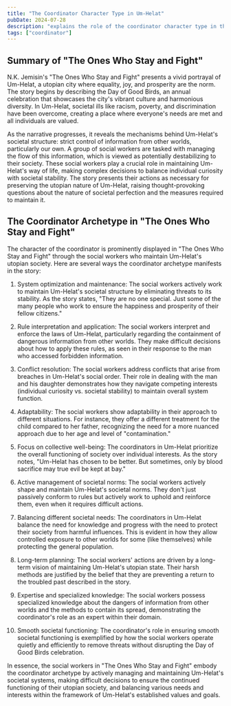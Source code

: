```yaml
---
title: "The Coordinator Character Type in Um-Helat"
pubDate: 2024-07-28
description: "explains the role of the coordinator character type in the society of Um-Helat"
tags: ["coordinator"]
---
```


## Summary of "The Ones Who Stay and Fight"

N.K. Jemisin's "The Ones Who Stay and Fight" presents a vivid portrayal of Um-Helat, a utopian city where equality, joy, and prosperity are the norm. The story begins by describing the Day of Good Birds, an annual celebration that showcases the city's vibrant culture and harmonious diversity. In Um-Helat, societal ills like racism, poverty, and discrimination have been overcome, creating a place where everyone's needs are met and all individuals are valued.

As the narrative progresses, it reveals the mechanisms behind Um-Helat's societal structure: strict control of information from other worlds, particularly our own. A group of social workers are tasked with managing the flow of this information, which is viewed as potentially destabilizing to their society. These social workers play a crucial role in maintaining Um-Helat's way of life, making complex decisions to balance individual curiosity with societal stability. The story presents their actions as necessary for preserving the utopian nature of Um-Helat, raising thought-provoking questions about the nature of societal perfection and the measures required to maintain it.

## The Coordinator Archetype in "The Ones Who Stay and Fight"

The character of the coordinator is prominently displayed in "The Ones Who Stay and Fight" through the social workers who maintain Um-Helat's utopian society. Here are several ways the coordinator archetype manifests in the story:

1. System optimization and maintenance:
The social workers actively work to maintain Um-Helat's societal structure by eliminating threats to its stability. As the story states, "They are no one special. Just some of the many people who work to ensure the happiness and prosperity of their fellow citizens."

2. Rule interpretation and application:
The social workers interpret and enforce the laws of Um-Helat, particularly regarding the containment of dangerous information from other worlds. They make difficult decisions about how to apply these rules, as seen in their response to the man who accessed forbidden information.

3. Conflict resolution:
The social workers address conflicts that arise from breaches in Um-Helat's social order. Their role in dealing with the man and his daughter demonstrates how they navigate competing interests (individual curiosity vs. societal stability) to maintain overall system function.

4. Adaptability:
The social workers show adaptability in their approach to different situations. For instance, they offer a different treatment for the child compared to her father, recognizing the need for a more nuanced approach due to her age and level of "contamination."

5. Focus on collective well-being:
The coordinators in Um-Helat prioritize the overall functioning of society over individual interests. As the story notes, "Um-Helat has chosen to be better. But sometimes, only by blood sacrifice may true evil be kept at bay."

6. Active management of societal norms:
The social workers actively shape and maintain Um-Helat's societal norms. They don't just passively conform to rules but actively work to uphold and reinforce them, even when it requires difficult actions.

7. Balancing different societal needs:
The coordinators in Um-Helat balance the need for knowledge and progress with the need to protect their society from harmful influences. This is evident in how they allow controlled exposure to other worlds for some (like themselves) while protecting the general population.

8. Long-term planning:
The social workers' actions are driven by a long-term vision of maintaining Um-Helat's utopian state. Their harsh methods are justified by the belief that they are preventing a return to the troubled past described in the story.

9. Expertise and specialized knowledge:
The social workers possess specialized knowledge about the dangers of information from other worlds and the methods to contain its spread, demonstrating the coordinator's role as an expert within their domain.

10. Smooth societal functioning:
The coordinator's role in ensuring smooth societal functioning is exemplified by how the social workers operate quietly and efficiently to remove threats without disrupting the Day of Good Birds celebration.

In essence, the social workers in "The Ones Who Stay and Fight" embody the coordinator archetype by actively managing and maintaining Um-Helat's societal systems, making difficult decisions to ensure the continued functioning of their utopian society, and balancing various needs and interests within the framework of Um-Helat's established values and goals.